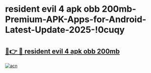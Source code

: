 # resident evil 4 apk obb 200mb-Premium-APK-Apps-for-Android-Latest-Update-2025-!0cuqy

# <h2><a href="https://googleone.com">🔗👉 🔴 resident evil 4 apk obb 200mb</a></h2>

[![acn](https://github.com/user-attachments/assets/0f9c940e-d8b0-45ae-aac7-cd30a18b3e1c)](https://googleone.com)

